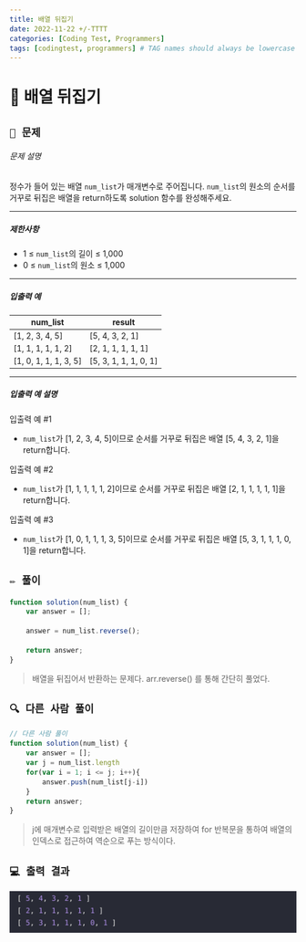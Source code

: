 ```yaml
---
title: 배열 뒤집기
date: 2022-11-22 +/-TTTT
categories: [Coding Test, Programmers]
tags: [codingtest, programmers] # TAG names should always be lowercase
---
```


# 🔖 배열 뒤집기

## `📌 문제`

###### 문제 설명

정수가 들어 있는 배열 `num_list`가 매개변수로 주어집니다. `num_list`의 원소의 순서를 거꾸로 뒤집은 배열을 return하도록 solution 함수를 완성해주세요.

------

##### 제한사항

- 1 ≤ `num_list`의 길이 ≤ 1,000
- 0 ≤ `num_list`의 원소 ≤ 1,000

------

##### 입출력 예

| num_list              | result                |
| --------------------- | --------------------- |
| [1, 2, 3, 4, 5]       | [5, 4, 3, 2, 1]       |
| [1, 1, 1, 1, 1, 2]    | [2, 1, 1, 1, 1, 1]    |
| [1, 0, 1, 1, 1, 3, 5] | [5, 3, 1, 1, 1, 0, 1] |

------

##### 입출력 예 설명

입출력 예 #1

- `num_list`가 [1, 2, 3, 4, 5]이므로 순서를 거꾸로 뒤집은 배열 [5, 4, 3, 2, 1]을 return합니다.

입출력 예 #2

- `num_list`가 [1, 1, 1, 1, 1, 2]이므로 순서를 거꾸로 뒤집은 배열 [2, 1, 1, 1, 1, 1]을 return합니다.

입출력 예 #3

- `num_list`가 [1, 0, 1, 1, 1, 3, 5]이므로 순서를 거꾸로 뒤집은 배열 [5, 3, 1, 1, 1, 0, 1]을 return합니다.



## `✏️ 풀이`

```javascript
function solution(num_list) {
    var answer = [];
    
    answer = num_list.reverse();
    
    return answer;
}
```

> 배열을 뒤집어서 반환하는 문제다. arr.reverse() 를 통해 간단히 풀었다.



## `🔍 다른 사람 풀이`

```javascript
// 다른 사람 풀이
function solution(num_list) {
    var answer = [];
    var j = num_list.length
    for(var i = 1; i <= j; i++){
        answer.push(num_list[j-i])
    }
    return answer;
}
```

> j에 매개변수로 입력받은 배열의 길이만큼 저장하여 for 반복문을 통하여 배열의 인덱스로 접근하여 역순으로 푸는 방식이다. 



## `💻 출력 결과`

![image-20221122180641067](../../assets/img/postingImg/image-20221122180641067.png)